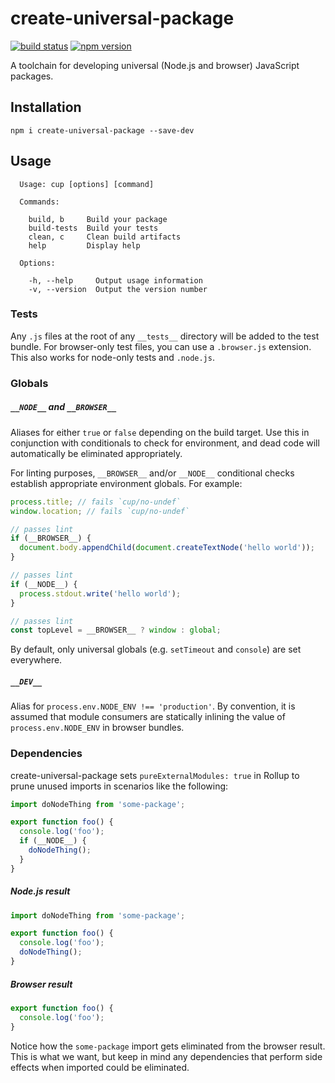 # create-universal-package

[![build status][build-badge]][build-href]
[![npm version][npm-badge]][npm-href]

A toolchain for developing universal (Node.js and browser) JavaScript packages.

## Installation

```
npm i create-universal-package --save-dev
```

## Usage

```
  Usage: cup [options] [command]

  Commands:

    build, b     Build your package
    build-tests  Build your tests
    clean, c     Clean build artifacts
    help         Display help

  Options:

    -h, --help     Output usage information
    -v, --version  Output the version number
```

### Tests

Any `.js` files at the root of any `__tests__` directory will be added to the test bundle. For browser-only test files, you can use a `.browser.js` extension. This also works for node-only tests and `.node.js`.

### Globals

##### `__NODE__` and `__BROWSER__`

Aliases for either `true` or `false` depending on the build target. Use this in conjunction with conditionals to check for environment, and dead code will automatically be eliminated appropriately.

For linting purposes, `__BROWSER__` and/or `__NODE__` conditional checks establish appropriate environment globals. For example:

```js
process.title; // fails `cup/no-undef`
window.location; // fails `cup/no-undef`

// passes lint
if (__BROWSER__) {
  document.body.appendChild(document.createTextNode('hello world'));
}

// passes lint
if (__NODE__) {
  process.stdout.write('hello world');
}

// passes lint
const topLevel = __BROWSER__ ? window : global;
```

By default, only universal globals (e.g. `setTimeout` and `console`) are set everywhere.

##### `__DEV__`

Alias for `process.env.NODE_ENV !== 'production'`. By convention, it is assumed that module consumers are statically inlining the value of `process.env.NODE_ENV` in browser bundles.

### Dependencies

create-universal-package sets `pureExternalModules: true` in Rollup to prune unused imports in scenarios like the following:

```js
import doNodeThing from 'some-package';

export function foo() {
  console.log('foo');
  if (__NODE__) {
    doNodeThing();
  }
}
```

##### Node.js result

```js
import doNodeThing from 'some-package';

export function foo() {
  console.log('foo');
  doNodeThing();
}
```

##### Browser result

```js
export function foo() {
  console.log('foo');
}
```

Notice how the `some-package` import gets eliminated from the browser result. This is what we want, but keep in mind any dependencies that perform side effects when imported could be eliminated.

[build-badge]: https://travis-ci.org/rtsao/create-universal-package.svg?branch=master
[build-href]: https://travis-ci.org/rtsao/create-universal-package
[npm-badge]: https://badge.fury.io/js/create-universal-package.svg
[npm-href]: https://www.npmjs.com/package/create-universal-package
